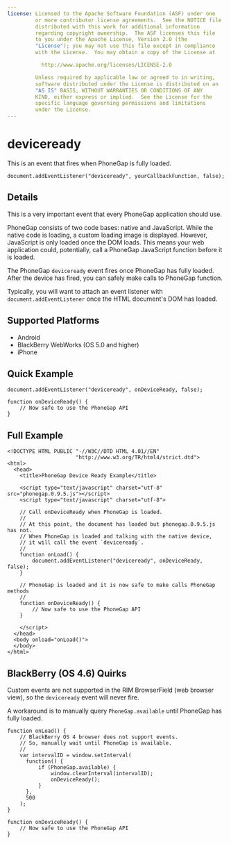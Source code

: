 ```yaml
---
license: Licensed to the Apache Software Foundation (ASF) under one
         or more contributor license agreements.  See the NOTICE file
         distributed with this work for additional information
         regarding copyright ownership.  The ASF licenses this file
         to you under the Apache License, Version 2.0 (the
         "License"); you may not use this file except in compliance
         with the License.  You may obtain a copy of the License at

           http://www.apache.org/licenses/LICENSE-2.0

         Unless required by applicable law or agreed to in writing,
         software distributed under the License is distributed on an
         "AS IS" BASIS, WITHOUT WARRANTIES OR CONDITIONS OF ANY
         KIND, either express or implied.  See the License for the
         specific language governing permissions and limitations
         under the License.
---
```


deviceready
===========

This is an event that fires when PhoneGap is fully loaded.

    document.addEventListener("deviceready", yourCallbackFunction, false);

Details
-------

This is a very important event that every PhoneGap application should use.

PhoneGap consists of two code bases: native and JavaScript. While the native code is loading, a custom loading image is displayed. However, JavaScript is only loaded once the DOM loads. This means your web application could, potentially, call a PhoneGap JavaScript function before it is loaded.

The PhoneGap `deviceready` event fires once PhoneGap has fully loaded. After the device has fired, you can safely make calls to PhoneGap function.

Typically, you will want to attach an event listener with `document.addEventListener` once the HTML document's DOM has loaded.

Supported Platforms
-------------------

- Android
- BlackBerry WebWorks (OS 5.0 and higher)
- iPhone

Quick Example
-------------

    document.addEventListener("deviceready", onDeviceReady, false);

    function onDeviceReady() {
        // Now safe to use the PhoneGap API
    }

Full Example
------------

    <!DOCTYPE HTML PUBLIC "-//W3C//DTD HTML 4.01//EN"
                          "http://www.w3.org/TR/html4/strict.dtd">
    <html>
      <head>
        <title>PhoneGap Device Ready Example</title>

        <script type="text/javascript" charset="utf-8" src="phonegap.0.9.5.js"></script>
        <script type="text/javascript" charset="utf-8">

        // Call onDeviceReady when PhoneGap is loaded.
        //
        // At this point, the document has loaded but phonegap.0.9.5.js has not.
        // When PhoneGap is loaded and talking with the native device,
        // it will call the event `deviceready`.
        // 
        function onLoad() {
            document.addEventListener("deviceready", onDeviceReady, false);
        }

        // PhoneGap is loaded and it is now safe to make calls PhoneGap methods
        //
        function onDeviceReady() {
            // Now safe to use the PhoneGap API
        }

        </script>
      </head>
      <body onload="onLoad()">
      </body>
    </html>
    
BlackBerry (OS 4.6) Quirks
--------------------------

Custom events are not supported in the RIM BrowserField (web browser view), so the `deviceready` event will never fire.

A workaround is to manually query `PhoneGap.available` until PhoneGap has fully loaded.

    function onLoad() {
        // BlackBerry OS 4 browser does not support events.
        // So, manually wait until PhoneGap is available.
        //
        var intervalID = window.setInterval(
          function() {
              if (PhoneGap.available) {
                  window.clearInterval(intervalID);
                  onDeviceReady();
              }
          },
          500
        );
    }

    function onDeviceReady() {
        // Now safe to use the PhoneGap API
    }